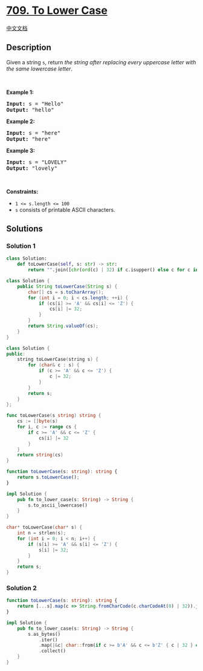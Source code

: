 # [709. To Lower Case](https://leetcode.com/problems/to-lower-case)

[中文文档](/solution/0700-0799/0709.To%20Lower%20Case/README.md)

## Description

<p>Given a string <code>s</code>, return <em>the string after replacing every uppercase letter with the same lowercase letter</em>.</p>

<p>&nbsp;</p>
<p><strong class="example">Example 1:</strong></p>

<pre>
<strong>Input:</strong> s = &quot;Hello&quot;
<strong>Output:</strong> &quot;hello&quot;
</pre>

<p><strong class="example">Example 2:</strong></p>

<pre>
<strong>Input:</strong> s = &quot;here&quot;
<strong>Output:</strong> &quot;here&quot;
</pre>

<p><strong class="example">Example 3:</strong></p>

<pre>
<strong>Input:</strong> s = &quot;LOVELY&quot;
<strong>Output:</strong> &quot;lovely&quot;
</pre>

<p>&nbsp;</p>
<p><strong>Constraints:</strong></p>

<ul>
	<li><code>1 &lt;= s.length &lt;= 100</code></li>
	<li><code>s</code> consists of printable ASCII characters.</li>
</ul>

## Solutions

### Solution 1

<!-- tabs:start -->

```python
class Solution:
    def toLowerCase(self, s: str) -> str:
        return "".join([chr(ord(c) | 32) if c.isupper() else c for c in s])
```

```java
class Solution {
    public String toLowerCase(String s) {
        char[] cs = s.toCharArray();
        for (int i = 0; i < cs.length; ++i) {
            if (cs[i] >= 'A' && cs[i] <= 'Z') {
                cs[i] |= 32;
            }
        }
        return String.valueOf(cs);
    }
}
```

```cpp
class Solution {
public:
    string toLowerCase(string s) {
        for (char& c : s) {
            if (c >= 'A' && c <= 'Z') {
                c |= 32;
            }
        }
        return s;
    }
};
```

```go
func toLowerCase(s string) string {
	cs := []byte(s)
	for i, c := range cs {
		if c >= 'A' && c <= 'Z' {
			cs[i] |= 32
		}
	}
	return string(cs)
}
```

```ts
function toLowerCase(s: string): string {
    return s.toLowerCase();
}
```

```rust
impl Solution {
    pub fn to_lower_case(s: String) -> String {
        s.to_ascii_lowercase()
    }
}
```

```c
char* toLowerCase(char* s) {
    int n = strlen(s);
    for (int i = 0; i < n; i++) {
        if (s[i] >= 'A' && s[i] <= 'Z') {
            s[i] |= 32;
        }
    }
    return s;
}
```

<!-- tabs:end -->

### Solution 2

<!-- tabs:start -->

```ts
function toLowerCase(s: string): string {
    return [...s].map(c => String.fromCharCode(c.charCodeAt(0) | 32)).join('');
}
```

```rust
impl Solution {
    pub fn to_lower_case(s: String) -> String {
        s.as_bytes()
            .iter()
            .map(|&c| char::from(if c >= b'A' && c <= b'Z' { c | 32 } else { c }))
            .collect()
    }
}
```

<!-- tabs:end -->

<!-- end -->

